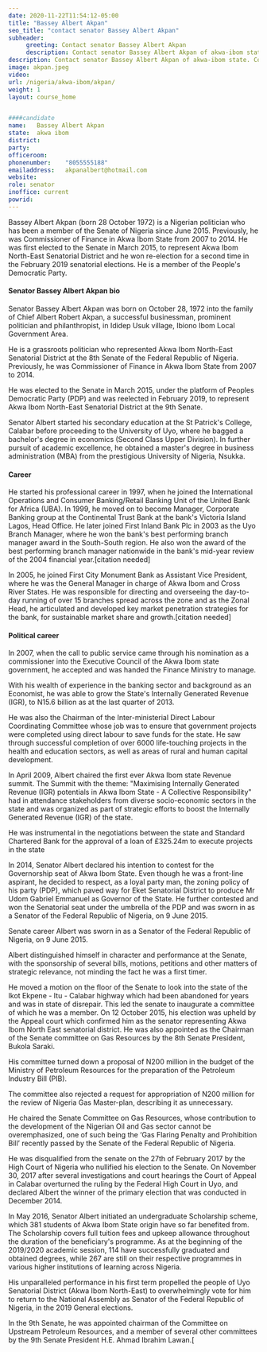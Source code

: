 ```yaml
---
date: 2020-11-22T11:54:12-05:00
title: "Bassey Albert Akpan"
seo_title: "contact senator Bassey Albert Akpan"
subheader:
     greeting: Contact senator Bassey Albert Akpan 
     description: Contact senator Bassey Albert Akpan of akwa-ibom state. Contact information for Bassey Albert Akpan includes email address, phone number, and mailing address.
description: Contact senator Bassey Albert Akpan of akwa-ibom state. Contact information for Bassey Albert Akpan includes email address, phone number, and mailing address.
image: akpan.jpeg
video: 
url: /nigeria/akwa-ibom/akpan/
weight: 1
layout: course_home


####candidate
name:	Bassey Albert Akpan
state:	akwa ibom
district: 
party:	
officeroom:	
phonenumber:	"8055555188"
emailaddress:	akpanalbert@hotmail.com
website:	
role: senator
inoffice: current
powrid: 
---
```


Bassey Albert Akpan (born 28 October 1972) is a Nigerian politician who has been a member of the Senate of Nigeria since June 2015. Previously, he was Commissioner of Finance in Akwa Ibom State from 2007 to 2014. He was first elected to the Senate in March 2015, to represent Akwa Ibom North-East Senatorial District and he won re-election for a second time in the February 2019 senatorial elections. He is a member of the People's Democratic Party.

#### Senator Bassey Albert Akpan bio
Senator Bassey Albert Akpan was born on October 28, 1972 into the family of Chief Albert Robert Akpan, a successful businessman, prominent politician and philanthropist, in Ididep Usuk village, Ibiono Ibom Local Government Area.

He is a grassroots politician who represented Akwa Ibom North-East Senatorial District at the 8th Senate of the Federal Republic of Nigeria. Previously, he was Commissioner of Finance in Akwa Ibom State from 2007 to 2014.

He was elected to the Senate in March 2015, under the platform of Peoples Democratic Party (PDP) and was reelected in February 2019, to represent Akwa Ibom North-East Senatorial District at the 9th Senate.

Senator Albert started his secondary education at the St Patrick's College, Calabar before proceeding to the University of Uyo, where he bagged a bachelor's degree in economics (Second Class Upper Division). In further pursuit of academic excellence, he obtained a master's degree in business administration (MBA) from the prestigious University of Nigeria, Nsukka.

#### Career
He started his professional career in 1997, when he joined the International Operations and Consumer Banking/Retail Banking Unit of the United Bank for Africa (UBA). In 1999, he moved on to become Manager, Corporate Banking group at the Continental Trust Bank at the bank's Victoria Island Lagos, Head Office. He later joined First Inland Bank Plc in 2003 as the Uyo Branch Manager, where he won the bank's best performing branch manager award in the South-South region. He also won the award of the best performing branch manager nationwide in the bank's mid-year review of the 2004 financial year.[citation needed]

In 2005, he joined First City Monument Bank as Assistant Vice President, where he was the General Manager in charge of Akwa Ibom and Cross River States. He was responsible for directing and overseeing the day-to-day running of over 15 branches spread across the zone and as the Zonal Head, he articulated and developed key market penetration strategies for the bank, for sustainable market share and growth.[citation needed]

#### Political career
In 2007, when the call to public service came through his nomination as a commissioner into the Executive Council of the Akwa Ibom state government, he accepted and was handed the Finance Ministry to manage.

With his wealth of experience in the banking sector and background as an Economist, he was able to grow the State's Internally Generated Revenue (IGR), to N15.6 billion as at the last quarter of 2013.

He was also the Chairman of the Inter-ministerial Direct Labour Coordinating Committee whose job was to ensure that government projects were completed using direct labour to save funds for the state. He saw through successful completion of over 6000 life-touching projects in the health and education sectors, as well as areas of rural and human capital development.

In April 2009, Albert chaired the first ever Akwa Ibom state Revenue summit. The Summit with the theme: "Maximising Internally Generated Revenue (IGR) potentials in Akwa Ibom State - A Collective Responsibility" had in attendance stakeholders from diverse socio-economic sectors in the state and was organized as part of strategic efforts to boost the Internally Generated Revenue (IGR) of the state.

He was instrumental in the negotiations between the state and Standard Chartered Bank for the approval of a loan of £325.24m to execute projects in the state

In 2014, Senator Albert declared his intention to contest for the Governorship seat of Akwa Ibom State. Even though he was a front-line aspirant, he decided to respect, as a loyal party man, the zoning policy of his party (PDP), which paved way for Eket Senatorial District to produce Mr Udom Gabriel Emmanuel as Governor of the State. He further contested and won the Senatorial seat under the umbrella of the PDP and was sworn in as a Senator of the Federal Republic of Nigeria, on 9 June 2015.

Senate career
Albert was sworn in as a Senator of the Federal Republic of Nigeria, on 9 June 2015.

Albert distinguished himself in character and performance at the Senate, with the sponsorship of several bills, motions, petitions and other matters of strategic relevance, not minding the fact he was a first timer.

He moved a motion on the floor of the Senate to look into the state of the Ikot Ekpene - Itu - Calabar highway  which had been abandoned for years and was in state of disrepair. This led the senate to inaugurate a committee of which he was a member. On 12 October 2015, his election was upheld by the Appeal court which confirmed him as the senator representing Akwa Ibom North East senatorial district. He was also appointed as the Chairman of the Senate committee on Gas Resources by the 8th Senate President, Bukola Saraki.

His committee turned down a proposal of N200 million in the budget of the Ministry of Petroleum Resources for the preparation of the Petroleum Industry Bill (PIB).

 The committee also rejected a request for appropriation of N200 million for the review of Nigeria Gas Master-plan, describing it as unnecessary.

He chaired the Senate Committee on Gas Resources, whose contribution to the development of the Nigerian Oil and Gas sector cannot be overemphasized, one of such being the ‘Gas Flaring Penalty and Prohibition Bill’ recently passed by the Senate of the Federal Republic of Nigeria.

He was disqualified from the senate on the 27th of February 2017 by the High Court of Nigeria who nullified his election to the Senate. On November 30, 2017 after several investigations and court hearings the Court of Appeal in Calabar overturned the ruling by the Federal High Court in Uyo, and declared Albert the winner of the primary election that was conducted in December 2014.

In May 2016, Senator Albert initiated an undergraduate Scholarship scheme, which 381 students of Akwa Ibom State origin have so far benefited from. The Scholarship covers full tuition fees and upkeep allowance throughout the duration of the beneficiary's programme. As at the beginning of the 2019/2020 academic session, 114 have successfully graduated and obtained degrees, while 267 are still on their respective programmes in various higher institutions of learning across Nigeria.

His unparalleled performance in his first term propelled the people of Uyo Senatorial District (Akwa Ibom North-East) to overwhelmingly vote for him to return to the National Assembly as Senator of the Federal Republic of Nigeria, in the 2019 General elections.

In the 9th Senate, he was appointed chairman of the Committee on Upstream Petroleum Resources, and a member of several other committees by the 9th Senate President H.E. Ahmad Ibrahim Lawan.[